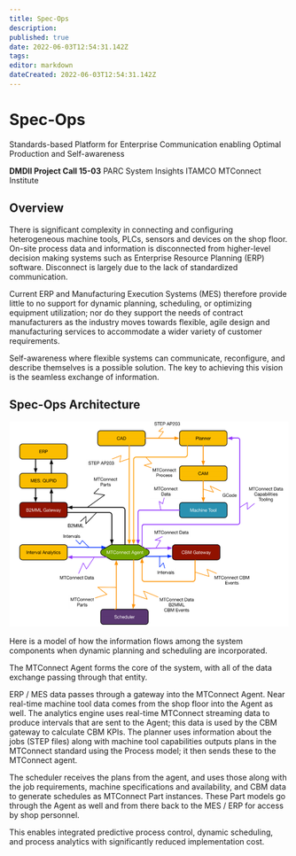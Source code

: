 ```yaml
---
title: Spec-Ops
description: 
published: true
date: 2022-06-03T12:54:31.142Z
tags: 
editor: markdown
dateCreated: 2022-06-03T12:54:31.142Z
---
```


# Spec-Ops

Standards-based Platform for Enterprise Communication enabling Optimal Production and Self-awareness

**DMDII Project Call 15-03**
PARC
System Insights
ITAMCO
MTConnect Institute

## Overview

There is significant complexity in connecting and configuring heterogeneous machine tools, PLCs, sensors and devices on the shop floor. On-site process data and information is disconnected from higher-level decision making systems such as Enterprise Resource Planning (ERP) software. Disconnect is largely due to the lack of standardized communication.

Current ERP and Manufacturing Execution Systems (MES) therefore provide little to no support for dynamic planning, scheduling, or optimizing equipment utilization; nor do they support the needs of contract manufacturers as the industry moves towards flexible, agile design and manufacturing services to accommodate a wider variety of customer requirements. 

Self-awareness where flexible systems can communicate, reconfigure, and describe themselves is a possible solution. The key to achieving this vision is the seamless exchange of information.



## Spec-Ops Architecture

![specops.png](/images/specops.png)

Here is a model of how the information flows among the system components when dynamic planning and scheduling are incorporated. 

The MTConnect Agent forms the core of the system, with all of the data exchange passing through that entity. 

ERP / MES data passes through a gateway into the MTConnect Agent. 
Near real-time machine tool data comes from the shop floor into the Agent as well. The analytics engine uses real-time MTConnect streaming data to produce intervals that are sent to the Agent; this data is used by the CBM gateway to calculate CBM KPIs. The planner uses information about the jobs (STEP files) along with machine tool capabilities outputs plans in the MTConnect standard using the Process model; it then sends these to the MTConnect agent. 

The scheduler receives the plans from the agent, and uses those along with the job requirements, machine specifications and availability, and CBM data to generate schedules as MTConnect Part instances. These Part models go through the Agent as well and from there back to the MES / ERP for access by shop personnel.

This enables integrated predictive process control, dynamic scheduling, and process analytics with significantly reduced implementation cost.

